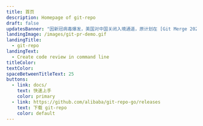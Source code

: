 ```yaml
---
title: 首页
description: Homepage of git-repo
draft: false
updatesBanner: "因新冠病毒爆发，美国对中国关闭入境通道，原计划在 [Git Merge 2020 会议](https://git-merge.com) 的演讲议题在本网站发表：《[AGit-Flow 集中式工作流和 git-repo](/zh_cn/2020/03/agit-flow-and-git-repo/)》"
landingImage: /images/git-pr-demo.gif
landingTitle:
  - git-repo
landingText:
  - Create code review in command line
titleColor:
textColor:
spaceBetweenTitleText: 25
buttons:
  - link: docs/
    text: 快速上手
    color: primary
  - link: https://github.com/alibaba/git-repo-go/releases
    text: 下载 git-repo
    color: default
---
```

